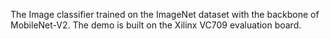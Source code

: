 The Image classifier trained on the ImageNet dataset with the backbone of MobileNet-V2. The demo is built on the Xilinx VC709 evaluation board.
